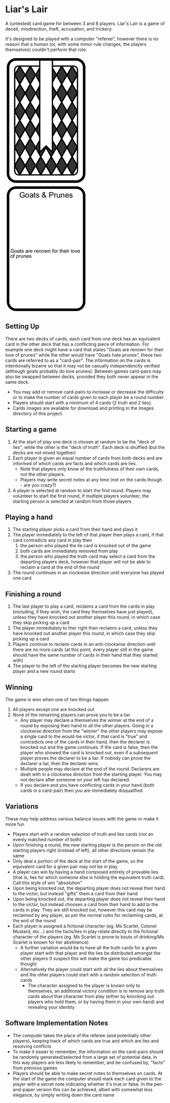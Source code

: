 Liar's Lair
======

A (untested) card game for between 3 and 8 players. Liar's Lair is a game of deceit, misdirection, theft, accusation, and trickery.  

It's designed to be played with a computer "referee", however there is no reason that a human (or, with some minor rule changes, the players themselves) couldn't perform that role.

![Card back](https://github.com/madmaw/LD4825/blob/master/images/back_bw_medium.png?raw=true) ![Card back](https://github.com/madmaw/LD4825/blob/master/images/goat_prune_1_bw_medium.png?raw=true)

## Setting Up

There are two decks of cards, each card from one deck has an equivalent card in the other deck that has a conflicting piece of information. For example one deck might have a card that states "Goats are renown for their love of prunes" while the other would have "Goats hate prunes", these two cards are referred to as a "card-pair". The information on the cards is intentionally bizarre so that it may not be casually independenctly verified (although goats probably do love prunes). Between games card-pairs may also be swapped between decks, provided they both never appear in the same deck.

* You may add or remove card-pairs to increase or decrease the difficulty or to make the number of cards given to each player be a round number. 
* Players should start with a minimum of 4 cards (2 truth and 2 lies).
* Cards images are available for download and printing in the images directory of this project. 


## Starting a game

1. At the start of play one deck is chosen at random to be the "deck of lies", while the other is the "deck of truth". Each deck is shuffled (but the decks are not mixed together)
2. Each player is given an equal number of cards from both decks and are informed of which cards are facts and which cards are lies. 
	* Note that players only know of the truthfulness of their own cards, not the other players. 
	* Players may write secret notes at any time (not on the cards though - are you crazy?)
3. A player is selected at random to start the first round. Players may volunteer to start the first round, if multiple players volunteer, the starting person is selected at random from those players

## Playing a hand

1. The starting player picks a card from their hand and plays it
2. The player immediately to the left of that player then plays a card, if that card contradicts any card in play then
	1. the person who played the lie card is knocked out of the game 
	2. both cards are immediately removed from play
	3. the person who played the truth card may select a card from the departing players deck, however that player will not be able to reclaim a card at the end of the round
3. The round continues in an clockwise direction until everyone has played one card

## Finishing a round

1. The last player to play a card, reclaims a card from the cards in play (including, if they wish, the card they themselves have just played), unless they have knocked out another player this round, in which case they skip picking up a card
2. The player immediately to ther right then reclaims a card, unless they have knocked out another player this round, in which case they skip picking up a card
3. Players continue to reclaim cards in an anti-clockwise direction  until there are no more cards (at this point, every player still in the game should have the same number of cards in their hand that they started with)
4. The player to the left of the starting player becomes the new starting player and a new round starts

## Winning

The game is won when one of two things happen

1. All players except one are knocked out
2. None of the remaining players can prove you to be a liar
	* Any player may declare a themselves the winner at the end of a round by exposing their hand to all the other players. Going in a clockwise direction from the "winner" the other players may expose a single card to the would-be victor, if that card is "true" and contradicts one of the cards in their hand, then the declarer is knocked out and the game continues. If the card is false, then the player who showed the card is knocked out, even if a subsequent player proves the declarer to be a liar. If nobody can prove the declarer a liar, then the declarer wins.
 	* Multiple people may declare at the end of the round. Declarers are dealt with in a clockwise direction from the starting player. You may not declare after someone on your left has declared.
	* If you declare and you have conflicting cards in your hand (both cards in a card-pair) then you are immediately disqualified

## Variations

These may help address various balance issues with the game or make it more fun

* Players start with a random selection of truth and lies cards (not an evenly matched number of both)
* Upon finishing a round, the new starting player is the person on the old starting players right (instead of left), all other directions remain the same
* Only deal a portion of the deck at the start of the game, so the equivalent card for a given pair may not be in play
* A player can win by having a hand composed entirely of provable lies (that is, lies for which someone else is holding the equivalent truth card). Call this style of win "absolution"
* Upon being knocked out, the departing player does not reveal their hand to the victor, but instead "gifts" them a card from their hand
* Upon being knocked out, the departing player does not reveal their hand to the victor, but instead chooses a card from their hand to add to the cards in play. They are still knocked out, however this card may be reclaimed by any player, as per the normal rules for reclaiming cards, at the end of the round
* Each player is assigned a fictional character (eg. Ms Scarlet, Colonel Mustard, etc...) and the facts/lies in play relate directly to the fictional character of the players (eg. Ms Scarlet is prone to bouts of drinking/Ms Scarlet is known for her abstinence)
    * A further variation would be to have all the truth cards for a given player start with that player and the lies be distributed amongst the other players (I suspect this will make the game too predicable though)
    * Alternatively the player could start with all the lies about themselves and the other players could start with a random selection of truth cards
        * The character assigned to the player is known only to themselves, an additional victory condition is to remove any truth cards about that character from play (either by knocking out players who hold them, or by having them in your own hand) and revealing your identity

## Software Implementation Notes

* The computer takes the place of the referee (and potentially other players), keeping track of which cards are true and which are lies and resolving conflicts
* To make it easier to remember, the information on the card-pairs should be randomly generated/selected from a large set of potential data. In this way players are less likely to remember, and be confused by, "facts" from previous games
* Players should be able to make secret notes to themselves on cards. At the start of the game the computer should mark each card given to the player with a secret note indicating whether it's true or false. In the pen-and-paper version this can be achieved, albeit with somewhat less elegance, by simply writing down the card name